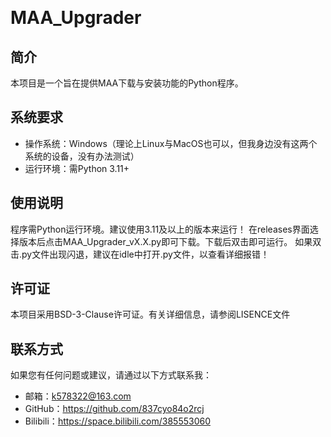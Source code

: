  
# MAA_Upgrader

## 简介
本项目是一个旨在提供MAA下载与安装功能的Python程序。

## 系统要求
- 操作系统：Windows（理论上Linux与MacOS也可以，但我身边没有这两个系统的设备，没有办法测试）
- 运行环境：需Python 3.11+

## 使用说明
程序需Python运行环境。建议使用3.11及以上的版本来运行！
在releases界面选择版本后点击MAA_Upgrader_vX.X.py即可下载。下载后双击即可运行。
如果双击.py文件出现闪退，建议在idle中打开.py文件，以查看详细报错！

## 许可证
本项目采用BSD-3-Clause许可证。有关详细信息，请参阅LISENCE文件

## 联系方式
如果您有任何问题或建议，请通过以下方式联系我：
- 邮箱：k578322@163.com
- GitHub：https://github.com/837cyo84o2rcj
- Bilibili：https://space.bilibili.com/385553060

